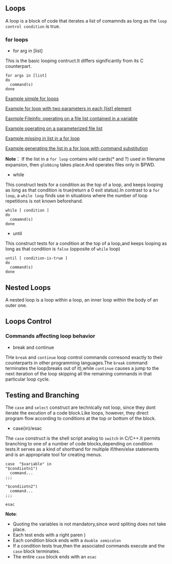 ## Loops

A loop is a block of code that iterates a list of comamnds as long as the `loop control condition` is true.

### for loops

- for arg in [list]

This is the basic looping contruct.It differs significantly from its C counterpart.

```shell
for args in [list]
do
  command(s)
done
```

[Example simple for loops](../../scripts/Part-3-Beyond-the-Basic/simple-for-loops.sh)

[Example for loop with two parameters in each [list] element](../../scripts/Part-3-Beyond-the-Basic/two-parameters-in-each-elements.sh)

[Eaxmple Fileinfo: operating on a file list contained in a variable](../../scripts/Part-3-Beyond-the-Basic/operating-a-file-list-contained-in-a-variable.sh)

[Example operating on a parameterized file list](../../scripts/Part-3-Beyond-the-Basic/operating-on-a-parameterized-file-list.sh)

[Example missing in list in a for loop](../../scripts/Part-3-Beyond-the-Basic/mssing-list-in-a-loop.sh) 

[Example generating the list in a for loop with command substitution](../../scripts/Part-3-Beyond-the-Basic/generating-list-with-command-substitution.sh)

**Note**： If the list in a `for loop` contains wild cards(* and ?) used in filename expansion, then `globbing` takes place.And operates files only in $PWD.

- while

This construct tests for a condition as the top of a loop, and keeps looping as long as that condition is true(return a 0 exit status).In contrast to a `for loop`, a `while loop` finds use in situations where the number of loop repetitions is not known beforehand.

```shell
while [ condition ]
do
  comamnd(s)
done
```

- until

This construct tests for a condition at the top of a loop,and keeps looping as long as that condition is `false` (opposite of `while` loop)

```shell
until [ condition-is-true ]
do
  command(s)
done
```


## Nested Loops

A nested loop is a loop within a loop, an inner loop within the body of an outer one.

## Loops Control

### Commands affecting loop behavior

- break and continue

THe `break` and `continue` loop control commands corresond exactly to their counterparts in other programming languages.The `break` command terminates the loop(breaks out of it),while `continue` causes a jump to the next iteration of the loop skipping all the remaining commands in that particular loop cycle. 


## Testing and Branching

The `case` and `select` construct are technically not loop, since they dont iterate the excution of a code block.Like loops, however, they direct program flow according to conditions at the top or bottom of the block.

- case(in)/esac

The  `case` construct is the shell script analog to `switch` in C/C++.It permits branching to one of a number of code blocks,depending on condition tests.It serves as a kind of shorthand for multiple if/then/else statements and is an appropriate tool for creating menus.

```shell
case  "$variable" in
"$condiiotn1")
  command...
;;;

"$condiiotn2")
  command...
;;;

esac
```

**Note**:

- Quoting the variables is not mandatory,since word spliting does not take place.
- Each test ends with a right paren )
- Each condition block ends with a `double semicolon`
- If a condition tests true,then the associated commands execute and the `case` block terminates.
- The entire `case` block ends with an `esac`

